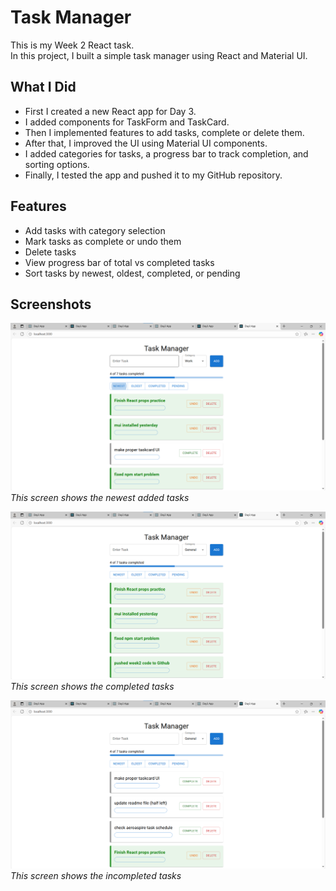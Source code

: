 # Task Manager 

This is my Week 2 React task.  
In this project, I built a simple task manager using React and Material UI.  

## What I Did
- First I created a new React app for Day 3.  
- I added components for TaskForm and TaskCard.  
- Then I implemented features to add tasks, complete or delete them.  
- After that, I improved the UI using Material UI components.  
- I added categories for tasks, a progress bar to track completion, and sorting options.  
- Finally, I tested the app and pushed it to my GitHub repository.  

## Features
- Add tasks with category selection  
- Mark tasks as complete or undo them  
- Delete tasks  
- View progress bar of total vs completed tasks  
- Sort tasks by newest, oldest, completed, or pending  

## Screenshots

![Screenshot picture1](./Images/picture1.PNG)  
*This screen shows the newest added tasks*

![Screenshot picture2](./Images/picture2.PNG)  
*This screen shows the completed tasks*

![Screenshot picture3](./Images/picture3.PNG)  
*This screen shows the incompleted tasks*
